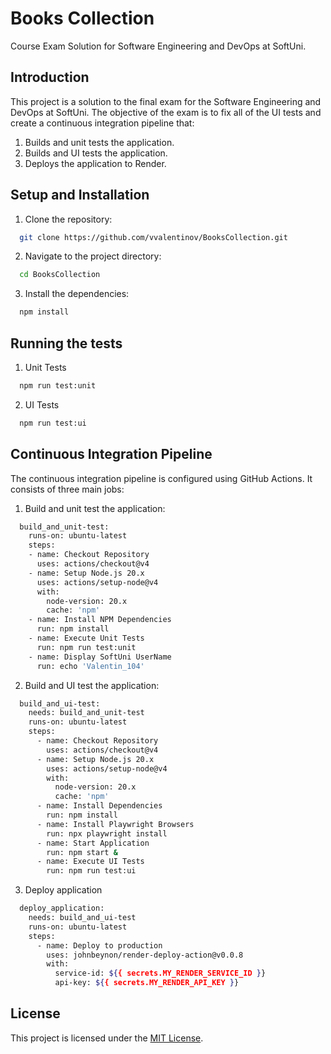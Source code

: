 # Books Collection

Course Exam Solution for Software Engineering and DevOps at SoftUni.

## Introduction

This project is a solution to the final exam for the Software Engineering and DevOps at SoftUni. The objective of the exam is to fix all of the UI tests and create a continuous integration pipeline that:

1. Builds and unit tests the application.
2. Builds and UI tests the application.
3. Deploys the application to Render.

## Setup and Installation

1. Clone the repository:

```bash
  git clone https://github.com/vvalentinov/BooksCollection.git
```

2. Navigate to the project directory:

```bash
  cd BooksCollection
```

3. Install the dependencies:

```bash
  npm install
```

## Running the tests

1. Unit Tests

```bash
  npm run test:unit
```

2. UI Tests

```bash
  npm run test:ui
```

## Continuous Integration Pipeline

The continuous integration pipeline is configured using GitHub Actions. It consists of three main jobs:

1. Build and unit test the application:

```bash
  build_and_unit-test:
    runs-on: ubuntu-latest
    steps:
    - name: Checkout Repository
      uses: actions/checkout@v4
    - name: Setup Node.js 20.x
      uses: actions/setup-node@v4
      with:
        node-version: 20.x
        cache: 'npm'
    - name: Install NPM Dependencies
      run: npm install
    - name: Execute Unit Tests
      run: npm run test:unit
    - name: Display SoftUni UserName
      run: echo 'Valentin_104'
```

2. Build and UI test the application:

```bash
  build_and_ui-test:
    needs: build_and_unit-test
    runs-on: ubuntu-latest
    steps:
      - name: Checkout Repository
        uses: actions/checkout@v4
      - name: Setup Node.js 20.x
        uses: actions/setup-node@v4
        with:
          node-version: 20.x
          cache: 'npm'
      - name: Install Dependencies
        run: npm install
      - name: Install Playwright Browsers
        run: npx playwright install
      - name: Start Application
        run: npm start &
      - name: Execute UI Tests
        run: npm run test:ui
```

3. Deploy application

```bash
  deploy_application:
    needs: build_and_ui-test
    runs-on: ubuntu-latest
    steps:
      - name: Deploy to production
        uses: johnbeynon/render-deploy-action@v0.0.8
        with:
          service-id: ${{ secrets.MY_RENDER_SERVICE_ID }}
          api-key: ${{ secrets.MY_RENDER_API_KEY }}
```

## License

This project is licensed under the [MIT License](https://choosealicense.com/licenses/mit/).